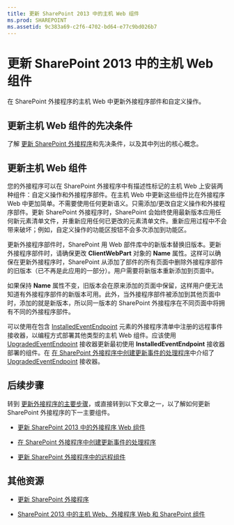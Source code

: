 ```yaml
---
title: 更新 SharePoint 2013 中的主机 Web 组件
ms.prod: SHAREPOINT
ms.assetid: 9c383a69-c2f6-4702-bd64-e77c9bd026b7
---
```



# 更新 SharePoint 2013 中的主机 Web 组件
在 SharePoint 外接程序的主机 Web 中更新外接程序部件和自定义操作。
## 更新主机 Web 组件的先决条件
<a name="Prerequisites"> </a>

了解 [更新 SharePoint 外接程序](update-sharepoint-add-ins.md)和先决条件，以及其中列出的核心概念。




## 更新主机 Web 组件
<a name="UpdateHostWeb"> </a>

您的外接程序可以在 SharePoint 外接程序中有描述性标记的主机 Web 上安装两种组件：自定义操作和外接程序部件。在主机 Web 中更新这些组件比在外接程序 Web 中更加简单。不需要使用任何更新语义。只需添加/更改自定义操作和外接程序部件。更新 SharePoint 外接程序时，SharePoint 会始终使用最新版本应用任何新元素清单文件，并重新应用任何已更改的元素清单文件。重新应用过程中不会带来破坏；例如，自定义操作的功能区按钮不会多次添加到功能区。



更新外接程序部件时，SharePoint 用 Web 部件库中的新版本替换旧版本。更新外接程序部件时，请确保更改 **ClientWebPart** 对象的 **Name** 属性。这样可以确保在更新外接程序时，SharePoint 从添加了部件的所有页面中删除外接程序部件的旧版本（已不再是此应用的一部分）。用户需要将新版本重新添加到页面中。



如果保持 **Name** 属性不变，旧版本会在原来添加的页面中保留，这样用户便无法知道有外接程序部件的新版本可用。此外，当外接程序部件被添加到其他页面中时，添加的就是新版本，所以同一版本的 SharePoint 外接程序在不同页面中将拥有不同的外接程序部件。



可以使用在包含  [InstalledEventEndpoint](http://msdn.microsoft.com/library/af9f83d8-8325-3ede-d7b0-bb82c0445eb9%28Office.15%29.aspx) 元素的外接程序清单中注册的远程事件接收器，以编程方式部署其他类型的主机 Web 组件。应该使用 [UpgradedEventEndpoint](http://msdn.microsoft.com/library/09a93d44-d295-47bb-f91c-d243178b0f53%28Office.15%29.aspx) 接收器更新最初使用 **InstalledEventEndpoint** 接收器部署的组件。在 [在 SharePoint 外接程序中创建更新事件的处理程序](create-a-handler-for-the-update-event-in-sharepoint-add-ins.md)中介绍了  [UpgradedEventEndpoint](http://msdn.microsoft.com/library/09a93d44-d295-47bb-f91c-d243178b0f53%28Office.15%29.aspx) 接收器。




## 后续步骤
<a name="Next"> </a>

转到 [更新外接程序的主要步骤](update-sharepoint-add-ins.md#MajorAppUpgradeSteps)，或直接转到以下文章之一，以了解如何更新 SharePoint 外接程序的下一主要组件。




-  [更新 SharePoint 2013 中的外接程序 Web 组件](update-add-in-web-components-in-sharepoint-2013.md)


-  [在 SharePoint 外接程序中创建更新事件的处理程序](create-a-handler-for-the-update-event-in-sharepoint-add-ins.md)


-  [更新 SharePoint 外接程序中的远程组件](update-remote-components-in-sharepoint-add-ins.md)



## 其他资源
<a name="bk_addresources"> </a>


-  [更新 SharePoint 外接程序](update-sharepoint-add-ins.md)


-  [SharePoint 2013 中的主机 Web、外接程序 Web 和 SharePoint 组件](host-webs-add-in-webs-and-sharepoint-components-in-sharepoint-2013.md)



